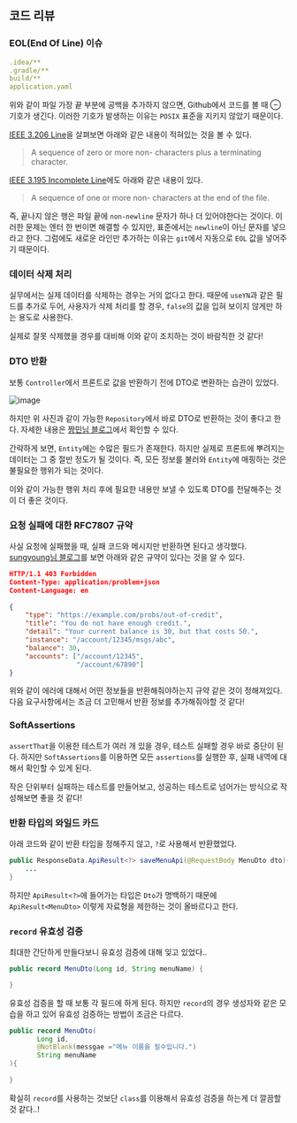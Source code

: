 ## 코드 리뷰

### EOL(End Of Line) 이슈

```yaml
.idea/**
.gradle/**
build/**
application.yaml
```

위와 같이 파일 가장 끝 부분에 공백을 추가하지 않으면, Github에서 코드를 볼 때 ⊖ 기호가 생긴다.
이러한 기호가 발생하는 이유는 `POSIX` 표준을 지키지 않았기 때문이다.

[IEEE 3.206 Line](https://pubs.opengroup.org/onlinepubs/9699919799/basedefs/V1_chap03.html#tag_03_206)을 살펴보면 아래와 같은 내용이 적혀있는 것을 볼 수 있다.

> A sequence of zero or more non- <newline> characters plus a terminating <newline> character.

[IEEE 3.195 Incomplete Line](https://pubs.opengroup.org/onlinepubs/9699919799/basedefs/V1_chap03.html#tag_03_206)에도 아래와 같은 내용이 있다.

> A sequence of one or more non- <newline> characters at the end of the file.

즉, 끝나지 않은 행은 파일 끝에 `non-newline` 문자가 하나 더 있어야한다는 것이다.
이러한 문제는 엔터 한 번이면 해결할 수 있지만, 표준에서는 `newline`이 아닌 문자를 넣으라고 한다.
그럼에도 새로운 라인만 추가하는 이유는 `git`에서 자동으로 `EOL` 값을 넣어주기 때문이다.

### 데이터 삭제 처리

실무에서는 실제 데이터를 삭제하는 경우는 거의 없다고 한다.
때문에 `useYN`과 같은 필드를 추가로 두어, 사용자가 삭제 처리를 할 경우, `false`의 값을 입혀 보이지 않게만 하는 용도로 사용한다.

실제로 잘못 삭제했을 경우를 대비해 이와 같이 조치하는 것이 바람직한 것 같다!

### DTO 반환

보통 `Controller`에서 프론트로 값을 반환하기 전에 DTO로 변환하는 습관이 있었다.

![image](https://github.com/Back-Mo/java-spring-api-study/assets/82663161/368a2a58-44cc-48cb-8953-6dfe877e647b)

하지만 위 사진과 같이 가능한 `Repository`에서 바로 DTO로 반환하는 것이 좋다고 한다.
자세한 내용은 [짱민님 블로그](https://leezzangmin.tistory.com/47)에서 확인할 수 있다.

간략하게 보면, `Entity`에는 수많은 필드가 존재한다. 하지만 실제로 프론트에 뿌려지는 데이터는 그 중 절반 정도가 될 것이다.
즉, 모든 정보를 불러와 `Entity`에 매핑하는 것은 불필요한 행위가 되는 것이다.

이와 같이 가능한 행위 처리 후에 필요한 내용만 보낼 수 있도록 DTO를 전달해주는 것이 더 좋은 것이다.

### 요청 실패에 대한 RFC7807 규약

사실 요청에 실패했을 때, 실패 코드와 메시지만 반환하면 된다고 생각했다.
[sungyoung님 블로그](https://sungyong.medium.com/rfc7807-restful-api-%EC%8B%A4%ED%8C%A8%EC%97%90-%EB%8C%80%ED%95%9C-%ED%91%9C%EC%A4%80-411a3c369795)를 보면 아래와 같은 규약이 있다는 것을 알 수 있다.

```json
HTTP/1.1 403 Forbidden
Content-Type: application/problem+json
Content-Language: en
        
{
    "type": "https://example.com/probs/out-of-credit",
    "title": "You do not have enough credit.",
    "detail": "Your current balance is 30, but that costs 50.",
    "instance": "/account/12345/msgs/abc",
    "balance": 30,
    "accounts": ["/account/12345",
                 "/account/67890"]
}
```

위와 같이 에러에 대해서 어떤 정보들을 반환해줘야하는지 규약 같은 것이 정해져있다.
다음 요구사항에서는 조금 더 고민해서 반환 정보를 추가해줘야할 것 같다!

### SoftAssertions

`assertThat`을 이용한 테스트가 여러 개 있을 경우, 테스트 실패할 경우 바로 중단이 된다.
하지만 `SoftAssertions`를 이용하면 모든 `assertions`를 실행한 후, 실패 내역에 대해서 확인할 수 있게 된다.

작은 단위부터 실패하는 테스트를 만들어보고, 성공하는 테스트로 넘어가는 방식으로 작성해보면 좋을 것 같다!

### 반환 타입의 와일드 카드

아래 코드와 같이 반환 타입을 정해주지 않고, `?`로 사용해서 반환했었다.

```java
public ResponseData.ApiResult<?> saveMenuApi(@RequestBody MenuDto dto){
    ...
}
```

하지만 `ApiResult<?>`에 들어가는 타입은 `Dto`가 명백하기 때문에 `ApiResult<MenuDto>` 이렇게 자료형을 제한하는 것이 올바르다고 한다.

### `record` 유효성 검증

최대한 간단하게 만들다보니 유효성 검증에 대해 잊고 있었다..

```java
public record MenuDto(Long id, String menuName) {

}
```

유효성 검증을 할 때 보통 각 필드에 하게 된다.
하지만 `record`의 경우 생성자와 같은 모습을 하고 있어 유효성 검증하는 방법이 조금은 다르다.

```java
public record MenuDto(
       Long id,
       @NotBlank(messgae ="메뉴 이름을 필수입니다.")
       String menuName
){
    
}
```

확실히 `record`를 사용하는 것보단 `class`를 이용해서 유효성 검증을 하는게 더 깔끔할 것 같다..!